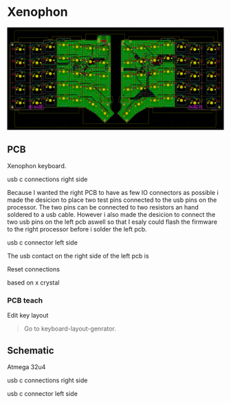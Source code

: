 # Xenophon

![Alt text](../Images/PCB_layout.png?raw=true "The PCB for the keyboard.")

## PCB

Xenophon keyboard.

usb c connections right side

Because I wanted the right PCB to have as few IO connectors as possible i made the desicion to place two test pins connected to the usb pins on the processor.
The two pins can be connected to two resistors an hand soldered to a usb cable. 
However i also made the desicion to connect the two usb pins on the left pcb aswell so that I esaly could flash the firmware to the right processor before i solder the left pcb.

usb c connector left side

The usb contact on the right side of the left pcb is 


Reset connections

based on x crystal

### PCB teach

Edit key layout

> Go to keyboard-layout-genrator.

## Schematic

Atmega 32u4

usb c connections right side

usb c connector left side
